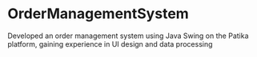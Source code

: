 # OrderManagementSystem
Developed an order management system using Java Swing on the Patika platform, gaining experience in UI design and data processing

